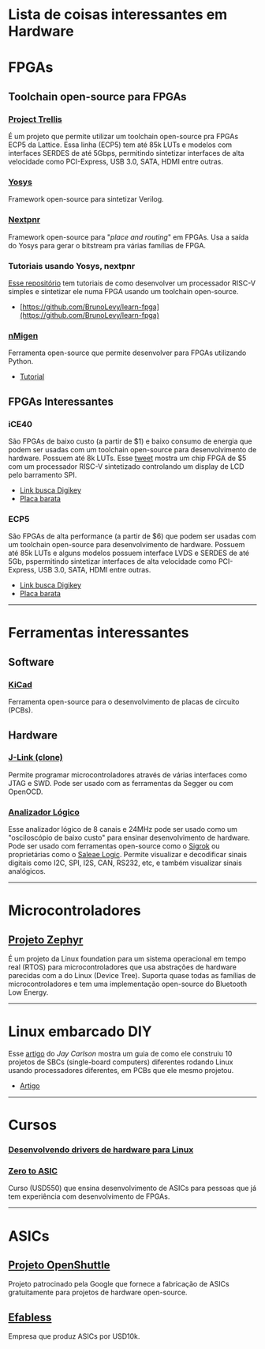 # Lista de coisas interessantes em Hardware

# FPGAs

## Toolchain open-source para FPGAs

### [Project Trellis](https://github.com/YosysHQ/prjtrellis)

É um projeto que permite utilizar um toolchain open-source pra FPGAs ECP5 da Lattice. Essa linha (ECP5) tem até 85k LUTs e modelos com interfaces SERDES de até 5Gbps, permitindo sintetizar interfaces de alta velocidade como PCI-Express, USB 3.0, SATA, HDMI entre outras.

### [Yosys](https://github.com/YosysHQ/yosys)

Framework open-source para sintetizar Verilog.

### [Nextpnr](https://github.com/YosysHQ/nextpnr)

Framework open-source para "_place and routing_" em FPGAs. Usa a saída do Yosys para gerar o bitstream pra várias famílias de FPGA.

### Tutoriais usando Yosys, nextpnr

[Esse repositório](https://github.com/BrunoLevy/learn-fpga) tem tutoriais de como desenvolver um processador RISC-V simples e sintetizar ele numa FPGA usando um toolchain open-source.

- [https://github.com/BrunoLevy/learn-fpga](https://github.com/BrunoLevy/learn-fpga)

### [nMigen](https://m-labs.hk/gateware/nmigen/)
Ferramenta open-source que permite desenvolver para FPGAs utilizando Python.

- [Tutorial](https://github.com/RobertBaruch/nmigen-tutorial/blob/master/README.md)

## FPGAs Interessantes

### iCE40
São FPGAs de baixo custo (a partir de $1) e baixo consumo de energia que podem ser usadas com um toolchain open-source para desenvolvimento de hardware. Possuem até 8k LUTs.
Esse [tweet](https://twitter.com/BrunoLevy01/status/1398541544118964225?s=20) mostra um chip FPGA de $5 com um processador RISC-V sintetizado controlando um display de LCD pelo barramento SPI.

- [Link busca Digikey](https://www.digikey.com/en/products/filter/embedded-fpgas-field-programmable-gate-array/696?s=N4IgTCBcDaIJYGMCmAWADCAugGhAVilAAcoBGXIkyMPAX1wDZD4ATKEAWlLVJAoBd2fEPwCeRJOwCGAZwQhatIA)
- [Placa barata](https://www.olimex.com/Products/FPGA/iCE40/iCE40HX1K-EVB/open-source-hardware)

### ECP5

São FPGAs de alta performance (a partir de $6) que podem ser usadas com um toolchain open-source para desenvolvimento de hardware. Possuem até 85k LUTs e alguns modelos possuem interface LVDS e SERDES de até 5Gb, pspermitindo sintetizar interfaces de alta velocidade como PCI-Express, USB 3.0, SATA, HDMI entre outras.

- [Link busca Digikey](https://www.digikey.com/en/products/filter/embedded-fpgas-field-programmable-gate-array/696?s=N4IgTCBcDaIKYGMAOBWEBdANCAbFUAlgCZQgC0AjAAwUjZIAupdIDAnknKQIYDOCIAL6CgA)
- [Placa barata](https://fr.aliexpress.com/item/1005001686175194.html?spm=a2g0o.productlist.0.0.f77b6dd22zXn2l&algo_pvid=ab7f7951-1ffc-4486-a318-1c3f348619fb&algo_expid=ab7f7951-1ffc-4486-a318-1c3f348619fb-2&btsid=2100bb5116223679590967467ed725&ws_ab_test=searchweb0_0,searchweb201602_,searchweb201603_)


--------------------------

# Ferramentas interessantes

## Software
### [KiCad](https://www.kicad.org)
Ferramenta open-source para o desenvolvimento de placas de circuito (PCBs).

## Hardware

### [J-Link (clone)](https://fr.aliexpress.com/item/4000182310208.html?spm=a2g0o.productlist.0.0.413d7a512sErmz&algo_pvid=f1c5e32b-3439-4a62-8ae9-d837fff054ca&algo_expid=f1c5e32b-3439-4a62-8ae9-d837fff054ca-0&btsid=2100bb5116223679993457668ed725&ws_ab_test=searchweb0_0,searchweb201602_,searchweb201603_)
Permite programar microcontroladores através de várias interfaces como JTAG e SWD. Pode ser usado com as ferramentas da Segger ou com OpenOCD.

### [Analizador Lógico](https://fr.aliexpress.com/item/1005001451709172.html?spm=a2g0o.productlist.0.0.167a679dDUBRzr&algo_pvid=336e6ef4-045e-43f3-ab6f-e295854f85eb&algo_expid=336e6ef4-045e-43f3-ab6f-e295854f85eb-0&btsid=2100bb5116223680823958157ed725&ws_ab_test=searchweb0_0,searchweb201602_,searchweb201603_)
Esse analizador lógico de 8 canais e 24MHz pode ser usado como um "osciloscópio de baixo custo" para ensinar desenvolvimento de hardware. Pode ser usado com ferramentas open-source como o [Sigrok](https://sigrok.org) ou proprietárias como o [Saleae Logic](https://www.saleae.com/downloads/). Permite visualizar e decodificar sinais digitais como I2C, SPI, I2S, CAN, RS232, etc, e também visualizar sinais analógicos.


--------------------------
# Microcontroladores

## [Projeto Zephyr](https://www.zephyrproject.org)

É um projeto da Linux foundation para um sistema operacional em tempo real (RTOS) para microcontroladores que usa abstrações de hardware parecidas com a do Linux (Device Tree). Suporta quase todas as famílias de microcontroladores e tem uma implementação open-source do Bluetooth Low Energy.


--------------------------
# Linux embarcado DIY

Esse [artigo](https://jaycarlson.net/embedded-linux/) do _Jay Carlson_ mostra um guia de como ele construiu 10 projetos de SBCs (single-board computers) diferentes rodando Linux usando processadores diferentes, em PCBs que ele mesmo projetou.

- [Artigo](https://jaycarlson.net/embedded-linux/)

--------------------------

# Cursos
### [Desenvolvendo drivers de hardware para Linux](https://www.udemy.com/course/linux-device-driver-programming-using-beaglebone-black/)

### [Zero to ASIC](https://www.zerotoasiccourse.com)
Curso (USD550) que ensina desenvolvimento de ASICs para pessoas que já tem experiência com desenvolvimento de FPGAs.

--------------------------

# ASICs

## [Projeto OpenShuttle](https://www.efabless.com/open_shuttle_program)
Projeto patrocinado pela Google que fornece a fabricação de ASICs gratuitamente para projetos de hardware open-source.

## [Efabless](https://efabless.com)
Empresa que produz ASICs por USD10k.
